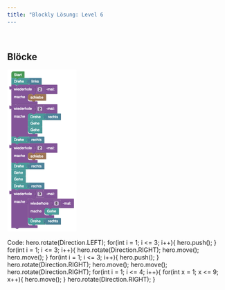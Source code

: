 ```yaml
---
title: "Blockly Lösung: Level 6
---
```

​
## Blöcke
![solution](doc/produs_unterlagen/solution/blockly/img/loesung_level_6.png)

Code:
hero.rotate(Direction.LEFT);
for(int i = 1; i <= 3; i++){
    hero.push();
}
for(int i = 1; i <= 3; i++){
    hero.rotate(Direction.RIGHT);
    hero.move();
    hero.move();
}
for(int i = 1; i <= 3; i++){
    hero.push();
}
hero.rotate(Direction.RIGHT);
hero.move();
hero.move();
hero.rotate(Direction.RIGHT);
for(int i = 1; i <= 4; i++){
    for(int x = 1; x <= 9; x++){
    hero.move();
    }
    hero.rotate(Direction.RIGHT);
}